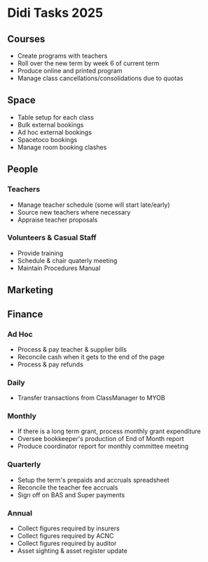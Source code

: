 # Didi Tasks 2025
## Courses
* Create programs with teachers
* Roll over the new term by week 6 of current term
* Produce online and printed program
* Manage class cancellations/consolidations due to quotas

## Space
* Table setup for each class
* Bulk external bookings
* Ad hoc external bookings
* Spacetoco bookings
* Manage room booking clashes

## People
### Teachers
* Manage teacher schedule (some will start late/early)
* Source new teachers where necessary
* Appraise teacher proposals

### Volunteers & Casual Staff
* Provide training
* Schedule & chair quaterly meeting
* Maintain Procedures Manual

## Marketing

## Finance

### Ad Hoc
* Process & pay teacher & supplier bills
* Reconcile cash when it gets to the end of the page
* Process & pay refunds

### Daily
* Transfer transactions from ClassManager to MYOB

### Monthly
* If there is a long term grant, process monthly grant expenditure
* Oversee bookkeeper's production of End of Month report
* Produce coordinator report for monthly committee meeting

### Quarterly
* Setup the term's prepaids and accruals spreadsheet
* Reconcile the teacher fee accruals
* Sign off on BAS and Super payments

### Annual
* Collect figures required by insurers
* Collect figures required by ACNC
* Collect figures required by auditor
* Asset sighting & asset register update

